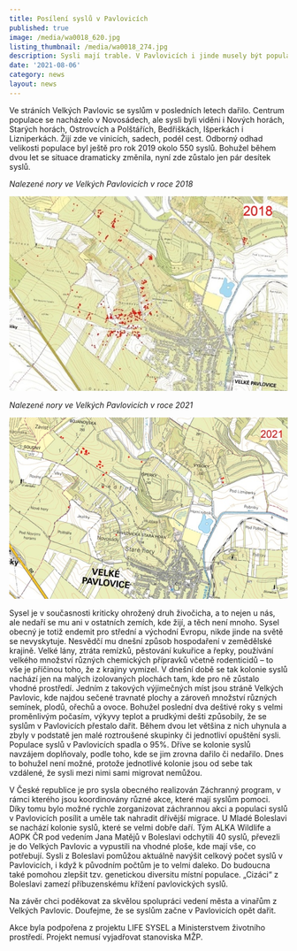 ```yaml
---
title: Posílení syslů v Pavlovicích
published: true
image: /media/wa0018_620.jpg
listing_thumbnail: /media/wa0018_274.jpg
description: Sysli mají trable. V Pavlovicích i jinde musely být populace posíleny.
date: '2021-08-06'
category: news
layout: news
---
```

Ve stráních Velkých Pavlovic se syslům v posledních letech dařilo. Centrum populace se nacházelo v Novosádech, ale sysli byli viděni i Nových horách, Starých horách, Ostrovcích a Polštářích, Bedřiškách, Išperkách i Lizniperkách. Žijí zde ve vinicích, sadech, podél cest. Odborný odhad velikosti populace byl ještě pro rok 2019 okolo 550 syslů. Bohužel během dvou let se situace dramaticky změnila, nyní zde zůstalo jen pár desítek syslů. 

_Nalezené nory ve Velkých Pavlovicích v roce 2018_

![](/media/sysel_mapa_vp_2018.jpg)

_Nalezené nory ve Velkých Pavlovicích v roce 2021_

![](/media/sysel_mapa_vp_2021.jpg)

Sysel je v současnosti kriticky ohrožený druh živočicha, a to nejen u nás, ale nedaří se mu  ani v ostatních zemích, kde žijí, a těch není mnoho. Sysel  obecný je totiž endemit pro střední a východní Evropu, nikde jinde na světě se nevyskytuje. Nesvědčí mu dnešní způsob hospodaření v zemědělské krajině. Velké lány, ztráta remízků, pěstování kukuřice a řepky, používání velkého množství různých chemických přípravků včetně rodenticidů – to vše je příčinou toho, že z krajiny vymizel. V dnešní době se tak kolonie syslů nachází jen na malých izolovaných plochách tam, kde pro ně zůstalo vhodné prostředí. Jedním z takových výjimečných míst jsou stráně Velkých Pavlovic, kde najdou sečené travnaté plochy a zároveň množství různých semínek, plodů, ořechů a ovoce. Bohužel poslední dva deštivé roky s velmi proměnlivým počasím, výkyvy teplot a prudkými dešti způsobily, že se syslům v Pavlovicích přestalo dařit. Během dvou let většina z nich uhynula a zbyly v podstatě jen malé roztroušené skupinky či jednotliví opuštění sysli. Populace syslů v Pavlovicích spadla o 95%. Dříve se kolonie syslů navzájem doplňovaly, podle toho, kde se jim zrovna dařilo či nedařilo. Dnes to bohužel není možné, protože jednotlivé kolonie jsou od sebe tak vzdálené, že sysli mezi nimi sami migrovat nemůžou. 


V České republice je pro sysla obecného realizován Záchranný program, v rámci kterého jsou koordinovány různé akce, které mají syslům pomoci. Díky tomu bylo možné rychle zorganizovat záchrannou akci a populaci syslů v Pavlovicích posílit a uměle tak nahradit dřívější migrace. U Mladé Boleslavi se nachází kolonie syslů, které se velmi dobře daří. Tým ALKA Wildlife a AOPK ČR pod vedením Jana Matějů v Boleslavi odchytili 40 syslů, převezli je do Velkých Pavlovic a vypustili na vhodné ploše, kde mají vše, co potřebují. Sysli z Boleslavi pomůžou aktuálně navýšit celkový počet syslů v Pavlovicích, i když k původním počtům je to velmi daleko. Do budoucna také pomohou zlepšit tzv. genetickou diversitu místní populace. „Cizáci“ z Boleslavi zamezí příbuzenskému křížení pavlovických syslů. 


Na závěr chci poděkovat za skvělou spolupráci vedení města a vinařům z Velkých Pavlovic. Doufejme, že se syslům začne v Pavlovicích opět dařit.

Akce byla podpořena z projektu LIFE SYSEL a Ministerstvem životního prostředí. Projekt nemusí vyjadřovat stanoviska MŽP.
